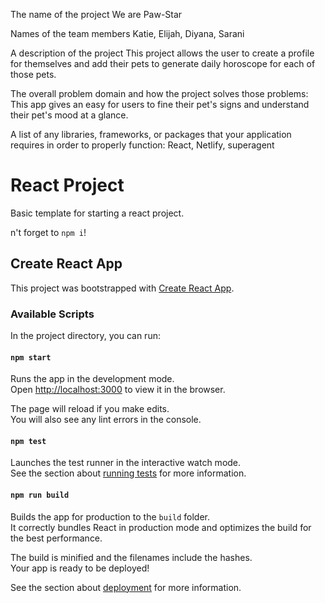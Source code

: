 The name of the project
We are Paw-Star

Names of the team members
Katie, Elijah, Diyana, Sarani

A description of the project
This project allows the user to create a profile for themselves and add their pets to generate daily horoscope for each of those pets.

The overall problem domain and how the project solves those problems:
This app gives an easy for users to fine their pet's signs and understand their pet's mood at a glance. 

A list of any libraries, frameworks, or packages that your application requires in order to properly function:
React, Netlify, superagent 




# React Project

Basic template for starting a react project.


n't forget to `npm i`!

## Create React App 

This project was bootstrapped with [Create React App](https://github.com/facebook/create-react-app).

### Available Scripts

In the project directory, you can run:

#### `npm start`

Runs the app in the development mode.\
Open [http://localhost:3000](http://localhost:3000) to view it in the browser.

The page will reload if you make edits.\
You will also see any lint errors in the console.

#### `npm test`

Launches the test runner in the interactive watch mode.\
See the section about [running tests](https://facebook.github.io/create-react-app/docs/running-tests) for more information.

#### `npm run build`

Builds the app for production to the `build` folder.\
It correctly bundles React in production mode and optimizes the build for the best performance.

The build is minified and the filenames include the hashes.\
Your app is ready to be deployed!

See the section about [deployment](https://facebook.github.io/create-react-app/docs/deployment) for more information.

